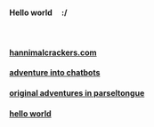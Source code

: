 #### Hello world &nbsp; &nbsp; :/
&nbsp;

#### [hannimalcrackers.com](./posts/004_hannimalcrackers.md)

#### [adventure into chatbots](./posts/002_chatbot.md)

#### [original adventures in parseltongue](./posts/001_parseltongue.md)

#### [hello world](./posts/000_helloworld.md)
